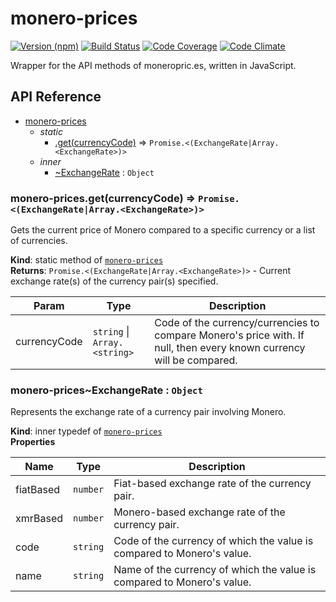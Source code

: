 # monero-prices

[![Version (npm)](https://img.shields.io/npm/v/monero-prices.svg)](https://npmjs.com/package/monero-prices)
[![Build Status](https://img.shields.io/travis/kripod/monero-prices.js/master.svg)](https://travis-ci.org/kripod/monero-prices.js)
[![Code Coverage](https://img.shields.io/codeclimate/coverage/github/kripod/monero-prices.js.svg)](https://codeclimate.com/github/kripod/monero-prices.js/coverage)
[![Code Climate](https://img.shields.io/codeclimate/github/kripod/monero-prices.js.svg)](https://codeclimate.com/github/kripod/monero-prices.js)

Wrapper for the API methods of moneropric.es, written in JavaScript.

## API Reference

* [monero-prices](#module_monero-prices)
    * _static_
        * [.get(currencyCode)](#module_monero-prices.get) ⇒ <code>Promise.&lt;(ExchangeRate\|Array.&lt;ExchangeRate&gt;)&gt;</code>
    * _inner_
        * [~ExchangeRate](#module_monero-prices..ExchangeRate) : <code>Object</code>

<a name="module_monero-prices.get"></a>
### monero-prices.get(currencyCode) ⇒ <code>Promise.&lt;(ExchangeRate\|Array.&lt;ExchangeRate&gt;)&gt;</code>
Gets the current price of Monero compared to a specific currency or a listof currencies.

**Kind**: static method of <code>[monero-prices](#module_monero-prices)</code>  
**Returns**: <code>Promise.&lt;(ExchangeRate\|Array.&lt;ExchangeRate&gt;)&gt;</code> - Current exchange rate(s) ofthe currency pair(s) specified.  

| Param | Type | Description |
| --- | --- | --- |
| currencyCode | <code>string</code> &#124; <code>Array.&lt;string&gt;</code> | Code of the currency/currencies to compare Monero's price with. If null, then every known currency will be compared. |

<a name="module_monero-prices..ExchangeRate"></a>
### monero-prices~ExchangeRate : <code>Object</code>
Represents the exchange rate of a currency pair involving Monero.

**Kind**: inner typedef of <code>[monero-prices](#module_monero-prices)</code>  
**Properties**

| Name | Type | Description |
| --- | --- | --- |
| fiatBased | <code>number</code> | Fiat-based exchange rate of the currency pair. |
| xmrBased | <code>number</code> | Monero-based exchange rate of the currency pair. |
| code | <code>string</code> | Code of the currency of which the value is compared to Monero's value. |
| name | <code>string</code> | Name of the currency of which the value is compared to Monero's value. |

